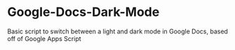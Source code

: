 # Google-Docs-Dark-Mode
Basic script to switch between a light and dark mode in Google Docs, based off of Google Apps Script
